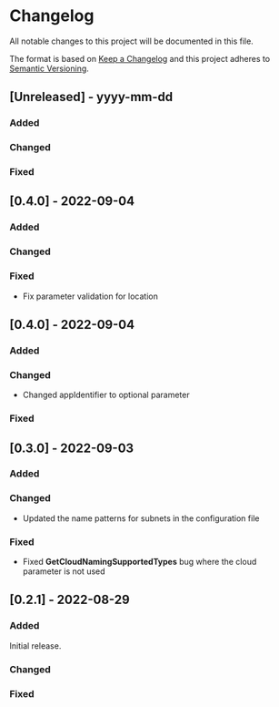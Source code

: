 
# Changelog
All notable changes to this project will be documented in this file.

The format is based on [Keep a Changelog](http://keepachangelog.com/)
and this project adheres to [Semantic Versioning](http://semver.org/).

## [Unreleased] - yyyy-mm-dd


### Added

### Changed

### Fixed

## [0.4.0] - 2022-09-04


### Added



### Changed


### Fixed

* Fix parameter validation for location

## [0.4.0] - 2022-09-04


### Added



### Changed

* Changed appIdentifier to optional parameter

### Fixed


## [0.3.0] - 2022-09-03


### Added



### Changed

* Updated the name patterns for subnets in the configuration file
### Fixed


* Fixed **GetCloudNamingSupportedTypes** bug where the cloud parameter is not used

## [0.2.1] - 2022-08-29


### Added

Initial release.

### Changed


### Fixed
